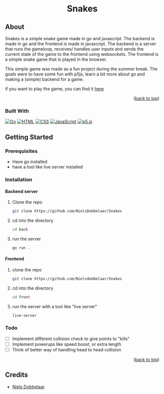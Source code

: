 <a name="readme-top"></a>

<br />
<div align="center">
  <h1 align="center">Snakes</h1>
</div>

## About

Snakes is a simple snake game made in go and javascript. The backend is made in go and the frontend is made in javascript. The backend is a server that runs the gameloop, receives/ handles user inputs and sends the current state of the game to the frontend using websockets. The frontend is a simple snake game that is played in the browser.

This simple game was made as a fun project during the summer break. The goals were to have some fun with p5js, learn a bit more about go and making a (simple) backend for a game.

if you want to play the game, you can find it [here](https://snakes.nielsdobbelaar.nl/)

<p align="right">(<a href="#readme-top">back to top</a>)</p>

### Built With

[![Go][golang]][golang-url]
[![HTML][html]][html-url]
[![CSS][css]][css-url]
[![JavaScript][js]][js-url]
[![p5.js][p5js]][p5js-url]

## Getting Started

### Prerequisites

- Have go installed
- have a tool like live server installed

### Installation

#### Backend server

1. Clone the repo
   ```sh
   git clone https://github.com/NielsDobbelaar/Snakes
   ```
2. cd into the directory
   ```sh
   cd back
   ```
3. run the server
   ```sh
   go run .
   ```

#### Frontend

1. clone the repo
   ```sh
   git clone https://github.com/Nielsdobbelaar/Snakes
   ```
2. cd into the directory
   ```sh
   cd front
   ```
3. run the server with a tool like "live server"
   ```sh
   live-server
   ```

### Todo

- [ ] Implement different collision check to give points to "kills"
- [ ] Implement powerups like speed boost, or extra length
- [ ] Think of better way of handling head to head collision

<p align="right">(<a href="#readme-top">back to top</a>)</p>

## Credits

- [Niels Dobbelaar](https://github.com/NielsDobbelaar)

<!-- badges -->

[golang]: https://img.shields.io/badge/Go-00ADD8?style=for-the-badge&logo=go&logoColor=white
[html]: https://img.shields.io/badge/HTML5-E34F26?style=for-the-badge&logo=html5&logoColor=white
[css]: https://img.shields.io/badge/CSS3-1572B6?style=for-the-badge&logo=css3&logoColor=white
[js]: https://img.shields.io/badge/JavaScript-F7DF1E?style=for-the-badge&logo=javascript&logoColor=black
[p5js]: https://img.shields.io/badge/p5.js-ED225D?style=for-the-badge&logo=p5.js&logoColor=white

<!-- links -->

[golang-url]: https://go.dev/
[html-url]: https://developer.mozilla.org/en-US/docs/Web/HTML
[css-url]: https://developer.mozilla.org/en-US/docs/Web/CSS
[js-url]: https://developer.mozilla.org/en-US/docs/Web/JavaScript
[p5js-url]: https://p5js.org/
